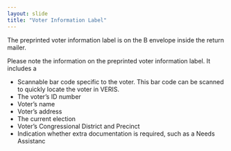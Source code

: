 ```yaml
---
layout: slide
title: "Voter Information Label"
---
```


The preprinted voter information label is on the B envelope inside the return mailer.

Please note the information on the preprinted voter information label.  It includes a
*  Scannable bar code specific to the voter.  This bar code can be scanned to quickly locate the voter in VERIS. 
*  The voter’s ID number    
*  Voter’s name
*  Voter’s address
*  The current election
*  Voter’s Congressional District and Precinct
*  Indication whether extra documentation is required, such as a Needs Assistanc